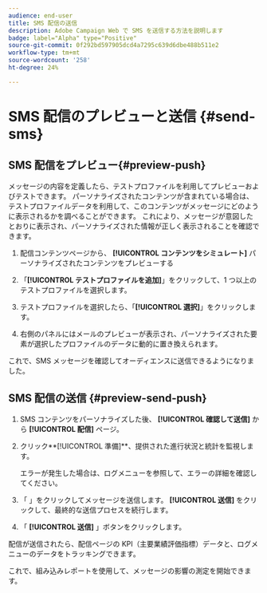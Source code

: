 ```yaml
---
audience: end-user
title: SMS 配信の送信
description: Adobe Campaign Web で SMS を送信する方法を説明します
badge: label="Alpha" type="Positive"
source-git-commit: 0f292bd597905dcd4a7295c639d6dbe488b511e2
workflow-type: tm+mt
source-wordcount: '258'
ht-degree: 24%

---
```


# SMS 配信のプレビューと送信 {#send-sms}

## SMS 配信をプレビュー{#preview-push}

メッセージの内容を定義したら、テストプロファイルを利用してプレビューおよびテストできます。 パーソナライズされたコンテンツが含まれている場合は、テストプロファイルデータを利用して、このコンテンツがメッセージにどのように表示されるかを調べることができます。 これにより、メッセージが意図したとおりに表示され、パーソナライズされた情報が正しく表示されることを確認できます。

1. 配信コンテンツページから、 **[!UICONTROL コンテンツをシミュレート]** パーソナライズされたコンテンツをプレビューする

1. 「**[!UICONTROL テストプロファイルを追加]**」をクリックして、1 つ以上のテストプロファイルを選択します。

1. テストプロファイルを選択したら、「**[!UICONTROL 選択]**」をクリックします。

1. 右側のパネルにはメールのプレビューが表示され、パーソナライズされた要素が選択したプロファイルのデータに動的に置き換えられます。

これで、SMS メッセージを確認してオーディエンスに送信できるようになりました。

## SMS 配信の送信 {#preview-send-push}

1. SMS コンテンツをパーソナライズした後、 **[!UICONTROL 確認して送信]** から **[!UICONTROL 配信]** ページ。

1. クリック**[!UICONTROL 準備]**、提供された進行状況と統計を監視します。

   エラーが発生した場合は、ログメニューを参照して、エラーの詳細を確認してください。

1. 「 」をクリックしてメッセージを送信します。 **[!UICONTROL 送信]** をクリックして、最終的な送信プロセスを続行します。

1. 「 **[!UICONTROL 送信]** 」ボタンをクリックします。

配信が送信されたら、配信ページの KPI（主要業績評価指標）データと、ログメニューのデータをトラッキングできます。

これで、組み込みレポートを使用して、メッセージの影響の測定を開始できます。





